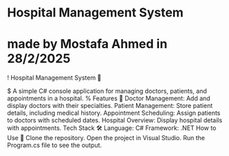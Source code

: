 # Hospital Management System
# made by Mostafa Ahmed in 28/2/2025
! Hospital Management System 🏥

$ A simple C# console application for managing doctors, patients, and appointments in a hospital.
% Features 🚀
Doctor Management: Add and display doctors with their specialties.
Patient Management: Store patient details, including medical history.
Appointment Scheduling: Assign patients to doctors with scheduled dates.
Hospital Overview: Display hospital details with appointments.
Tech Stack 🛠️
Language: C#
Framework: .NET
How to Use 📝
Clone the repository.
Open the project in Visual Studio.
Run the Program.cs file to see the output.
